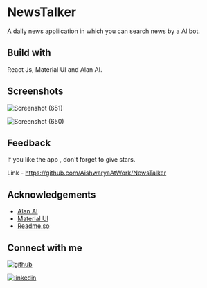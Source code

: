 
# NewsTalker
A daily news appliication in which you can search news by a AI bot.
 


## Build with
React Js, Material UI and Alan AI. 

## Screenshots
![Screenshot (651)](https://github.com/AishwaryaAtWork/NewsTalker/assets/109826222/e0f0a5ae-9fab-4cbe-bf37-46705a9f58b2)

![Screenshot (650)](https://github.com/AishwaryaAtWork/NewsTalker/assets/109826222/a56eb962-3055-486d-a2cd-d9511fe1ce6a)

## Feedback

If you like the app , don't forget to give stars.

Link - https://github.com/AishwaryaAtWork/NewsTalker


## Acknowledgements

 - [Alan AI](https://alan.app/)
 - [Material UI](https://mui.com/)
 - [Readme.so](https://readme.so/)


## Connect with me

[![github](https://img.shields.io/badge/github-000?style=for-the-badge&logo=ko-fi&logoColor=white)](https://github.com/AishwaryaAtWork)

[![linkedin](https://img.shields.io/badge/linkedin-0A66C2?style=for-the-badge&logo=linkedin&logoColor=white)](https://www.linkedin.com/in/aishwarya-pathak-573993233/)

